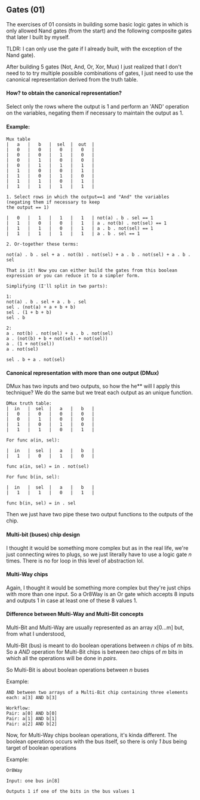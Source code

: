 ## Gates (01)

The exercises of 01 consists in building some basic logic gates in which is only allowed
Nand gates (from the start) and the following composite gates that later I built by myself.

TLDR: I can only use the gate if I already built, with the exception of the Nand gate).

After building 5 gates (Not, And, Or, Xor, Mux) I just realized that I don't need to
to try multiple possible combinations of gates, I just need
to use the canonical representation derived from the truth table.

#### How? to obtain the canonical representation?

Select only the rows where the output is 1 and perform an 'AND' operation on the variables, negating them if necessary to maintain the output as 1.

#### Example: 
```
Mux table
|   a   |   b   |  sel  |  out  |
|   0   |   0   |   0   |   0   |
|   0   |   0   |   1   |   0   |
|   0   |   1   |   0   |   0   |
|   0   |   1   |   1   |   1   |
|   1   |   0   |   0   |   1   |
|   1   |   0   |   1   |   0   |
|   1   |   1   |   0   |   1   |
|   1   |   1   |   1   |   1   |

1. Select rows in which the output==1 and "And" the variables (negating them if necessary to keep
the output == 1)

|   0   |   1   |   1   |   1   | not(a) . b . sel == 1
|   1   |   0   |   0   |   1   | a . not(b) . not(sel) == 1
|   1   |   1   |   0   |   1   | a . b . not(sel) == 1
|   1   |   1   |   1   |   1   | a . b . sel == 1

2. Or-together these terms:

not(a) . b . sel + a . not(b) . not(sel) + a . b . not(sel) + a . b . sel

That is it! Now you can either build the gates from this boolean expression or you can reduce it to a simpler form.

Simplifying (I'll split in two parts):

1:
not(a) . b . sel + a . b . sel
sel . (not(a) + a + b + b)
sel . (1 + b + b)
sel . b

2:
a . not(b) . not(sel) + a . b . not(sel)
a . (not(b) + b + not(sel) + not(sel))
a . (1 + not(sel))
a . not(sel)

sel . b + a . not(sel)
```

#### Canonical representation with more than one output (DMux)

DMux has two inputs and two outputs, so how the he** will I apply this technique?
We do the same but we treat each output as an unique function.

```
DMux truth table:
|  in   |  sel  |   a   |   b   |
|   0   |   0   |   0   |   0   |
|   0   |   1   |   0   |   0   |
|   1   |   0   |   1   |   0   |
|   1   |   1   |   0   |   1   |

For func a(in, sel):

|  in   |  sel  |   a   |   b   |
|   1   |   0   |   1   |   0   |

func a(in, sel) = in . not(sel)

For func b(in, sel):

|  in   |  sel  |   a   |   b   |
|   1   |   1   |   0   |   1   |

func b(in, sel) = in . sel
```

Then we just have two pipe these two output functions to the outputs of the chip.

#### Multi-bit (buses) chip design

I thought it would be something more complex but as in the real life, we're just connecting
wires to plugs, so we just literally have to use a logic gate *n* times. There is no for loop
in this level of abstraction lol.

#### Multi-Way chips

Again, I thought it would be something more complex but they're just chips with more than one input.
So a Or8Way is an Or gate which accepts 8 inputs and outputs 1 in case at least one of these 8 values 1.

#### Difference between Multi-Way and Multi-Bit concepts
Multi-Bit and Multi-Way are usually represented as an array x[0...m] but, from what I understood,

Multi-Bit (bus) is meant to do boolean operations between *n* chips of *m* bits. So a *AND* operation
for Multi-Bit chips is between *two* chips of *m* bits in which all the operations will be done
in *pairs*.

So Multi-Bit is about boolean operations between *n* buses

Example:
```
AND between two arrays of a Multi-Bit chip containing three elements each: a[3] AND b[3]

Workflow:
Pair: a[0] AND b[0]
Pair: a[1] AND b[1]
Pair: a[2] AND b[2]
```

Now, for Multi-Way chips boolean operations, it's kinda different. The boolean operations occurs with
the bus itself, so there is only *1 bus* being target of boolean operations

Example:
```
Or8Way

Input: one bus in[8]

Outputs 1 if one of the bits in the bus values 1
```
